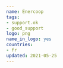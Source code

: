 ```yaml
---
name: Enercoop
tags:
- support.ok
- good_support
logo: png
name_in_logo: yes
countries:
- fr
updated: 2021-05-25
---
```


